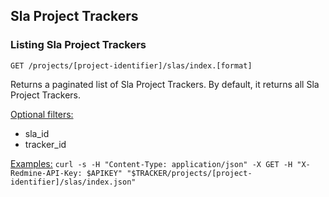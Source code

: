 ## Sla Project Trackers

### Listing Sla Project Trackers

`GET /projects/[project-identifier]/slas/index.[format]`

Returns a paginated list of Sla Project Trackers. By default, it returns all Sla Project Trackers.

<u>Optional filters:</u>
- sla_id
- tracker_id

<u>Examples:</u>
`curl -s -H "Content-Type: application/json" -X GET -H "X-Redmine-API-Key: $APIKEY" "$TRACKER/projects/[project-identifier]/slas/index.json"`
